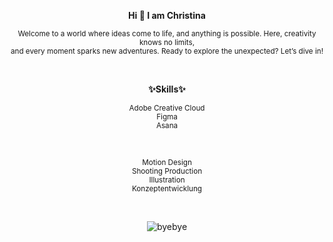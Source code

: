 <p align="center">
  <strong>Hi 👋 I am Christina</strong>
</p>

<p align="center">
  <sub>Welcome to a world where ideas come to life, and anything is possible. Here, creativity knows no limits, <br> and every moment sparks new adventures. Ready to explore the             unexpected? Let’s dive in!</sub>	
</p>

<br>

<p align="center">
  <strong>✨Skills✨</strong>
</p>

<p align="center">
  <sub>Adobe Creative Cloud <br>Figma <br>Asana</sub>	
</p>

<br>

<p align="center">
  <sub>Motion Design <br>Shooting Production <br>Illustration <br>Konzeptentwicklung </sub>	
</p>

<br>

 <p align="center">
 <img src="https://media2.giphy.com/media/v1.Y2lkPTc5MGI3NjExYTVxMWMxODJvejlvanBnM2E1ZTJsbWEzcXpsaG95amd3bm43cm56YiZlcD12MV9pbnRlcm5hbF9naWZfYnlfaWQmY3Q9Zw/3oKIPsx2VAYAgEHC12/giphy.webp" alt="byebye"/>
 </p>

